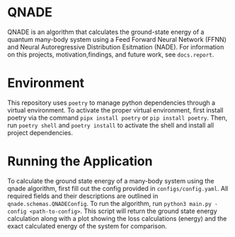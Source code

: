 # QNADE
QNADE is an algorithm that calculates the ground-state energy of a quantum many-body system using a Feed Forward Neural Network (FFNN) and Neural Autoregressive Distribution Esitmation (NADE). For information on this projects, motivation,findings, and future work, see `docs.report`.

# Environment
This repository uses `poetry` to manage python dependencies through a virtual environment. To activate the proper virtual environment, first install poetry via the command `pipx install poetry` or `pip install poetry`. Then, run `poetry shell` and `poetry install` to activate the shell and install all project dependencies.

# Running the Application
To calculate the ground state energy of a many-body system using the qnade algorithm, first fill out the config provided in `configs/config.yaml`. All required fields and their descriptions are outlined in `qnade.schemas.QNADEConfig`. To run the algorithm, run `python3 main.py -config <path-to-config>`. This script will return the ground state energy calculation along with a plot showing the loss calculations (energy) and the exact calculated energy of the system for comparison.
